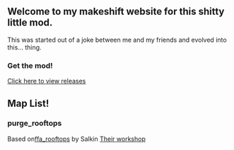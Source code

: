 ## Welcome to my makeshift website for this shitty little mod.
This was started out of a joke between me and my friends and evolved into this... thing.

### Get the mod!
[Click here to view releases](http://github.com/cainy-a/CSPurge/releases)

## Map List!
### purge_rooftops
Based on[ffa_rooftops](http://steamcommunity.com/sharedfiles/filedetails/?id=471826766) by Salkin [Their workshop](http://steamcommunity.com/id/salkinxd/myworkshopfiles/?appid=730)

